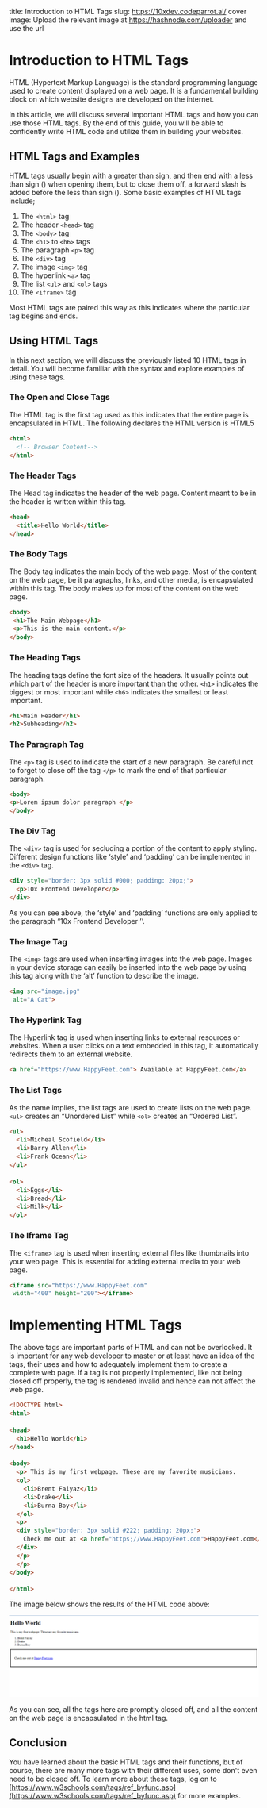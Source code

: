 title: Introduction to HTML Tags
slug: https://10xdev.codeparrot.ai/
cover image: Upload the relevant image at https://hashnode.com/uploader and use the url

# Introduction to HTML Tags

HTML (Hypertext Markup Language) is the standard programming language used to create content displayed on a web page. It is a fundamental building block on which website designs are developed on the internet.

In this article, we will discuss several important HTML tags and how you can use those HTML tags. By the end of this guide, you will be able to confidently write HTML code and utilize them in building your websites. 

## HTML Tags and Examples

HTML tags usually begin with a greater than sign, and then end with a less than sign (<html>) when opening them, but to close them off, a forward slash is added before the less than sign (</html>). Some basic examples of HTML tags include;

1. The `<html>` tag
2. The header `<head>` tag
3. The `<body>` tag
4. The `<h1>` to `<h6>` tags
5. The paragraph `<p>` tag
6. The `<div>` tag
7. The image `<img>` tag
8. The hyperlink `<a>` tag
9. The list `<ul>` and `<ol>` tags
10.  The `<iframe>` tag

Most HTML tags are paired this way as this indicates where the particular tag begins and ends. 

## Using HTML Tags

In this next section, we will discuss the previously listed 10 HTML tags in detail. You will become familiar with the syntax and explore examples of using these tags. 

### The Open and Close Tags 

The HTML tag is the first tag used as this indicates that the entire page is encapsulated in HTML. The following declares the HTML version is HTML5

```html
<html>
  <!-- Browser Content-->
</html>
```

### The Header Tags

The Head tag indicates the header of the web page. Content meant to be in the header is written within this tag.

```html
<head>
  <title>Hello World</title>
</head>
```

### The Body Tags

The Body tag indicates the main body of the web page. Most of the content on the web page, be it paragraphs, links, and other media, is encapsulated within this tag. The body makes up for most of the content on the web page. 

```html
<body> 
 <h1>The Main Webpage</h1> 
 <p>This is the main content.</p> 
</body>
```

### The Heading Tags

The heading tags define the font size of the headers. It usually points out which part of the header is more important than the other. `<h1>` indicates the biggest or most important while `<h6>` indicates the smallest or least important. 

```html
<h1>Main Header</h1>
<h2>Subheading</h2>
```

### The Paragraph Tag

The `<p>` tag is used to indicate the start of a new paragraph. Be careful not to forget to close off the tag `</p>` to mark the end of that particular paragraph. 

```html
<body>
<p>Lorem ipsum dolor paragraph </p>
</body>
```

### The Div Tag

The `<div>` tag is used for secluding a portion of the content to apply styling. Different design functions like ‘style’ and ‘padding’ can be implemented in the `<div>` tag.

```html
<div style="border: 3px solid #000; padding: 20px;">
  <p>10x Frontend Developer</p>
</div>
```

As you can see above, the ‘style’ and ‘padding’ functions are only applied to the paragraph “10x Frontend Developer ’’.

### The Image Tag

The `<img>` tags are used when inserting images into the web page. Images in your device storage can easily be inserted into the web page by using this tag along with the ‘alt’ function to describe the image.

```html
<img src="image.jpg"
 alt="A Cat">
```

### The Hyperlink Tag

The Hyperlink tag is used when inserting links to external resources or websites. When a user clicks on a text embedded in this tag, it automatically redirects them to an external website.

```html
<a href="https://www.HappyFeet.com"> Available at HappyFeet.com</a>
```

### The List Tags

As the name implies,  the list tags are used to create lists on the web page. `<ul>` creates an “Unordered List” while `<ol>` creates an “Ordered List”.

```html
<ul>
  <li>Micheal Scofield</li>
  <li>Barry Allen</li>
  <li>Frank Ocean</li>
</ul>

<ol>
  <li>Eggs</li>
  <li>Bread</li>
  <li>Milk</li>
</ol>
```

### The Iframe Tag

The `<iframe>` tag is used when inserting external files like thumbnails into your web page. This is essential for adding external media to your web page.

```html
<iframe src="https://www.HappyFeet.com"
 width="400" height="200"></iframe>
```

# Implementing HTML Tags

The above tags are important parts of HTML and can not be overlooked. It is important for any web developer to master or at least have an idea of the tags, their uses and how to adequately implement them to create a complete web page. If a tag is not properly implemented, like not being closed off properly, the tag is rendered invalid and hence can not affect the web page.

```html
<!DOCTYPE html>
<html>

<head>
  <h1>Hello World</h1>
</head>

<body>
  <p> This is my first webpage. These are my favorite musicians.
  <ol>
    <li>Brent Faiyaz</li>
    <li>Drake</li>
    <li>Burna Boy</li>
  </ol>
  <p>
  <div style="border: 3px solid #222; padding: 20px;">
    Check me out at <a href="https;//www.HappyFeet.com">HappyFeet.com</a>
  </div>
  </p>
  </p>
</body>

</html>
```

The image below shows the results of the HTML code above:

![Capture.PNG](Capture.PNG)

As you can see, all the tags here are promptly closed off, and all the content on the web page is encapsulated in the html tag.

## Conclusion

You have learned about the basic HTML tags and their functions, but of course, there are many more tags with their different uses, some don't even need to be closed off. To learn more about these tags, log on to   [https://www.w3schools.com/tags/ref_byfunc.asp](https://www.w3schools.com/tags/ref_byfunc.asp) for more examples.